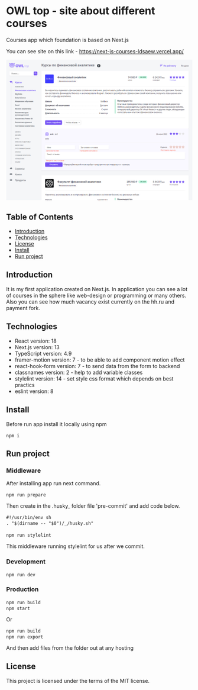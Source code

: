 # OWL top - site about different courses

Courses app which foundation is based on Next.js

You can see site on this link - https://next-js-courses-ldsaew.vercel.app/

![Alt-текст](./example.png)


## Table of Contents

+ [Introduction](#Introduction)
+ [Technologies](#Technologies)
+ [License](#License) 
+ [Install](#Install)
+ [Run project](#Run-project)


## Introduction

It is my first application created on Next.js. In application you can see a lot of courses in the sphere like web-design or programming or many others. Also you can see how much vacancy exist currently on the hh.ru and payment fork.


## Technologies 

+ React version: 18
+ Next.js version: 13
+ TypeScript version: 4.9
+ framer-motion version: 7 - to be able to add component motion effect
+ react-hook-form version: 7 - to send data from the form to backend
+ classnames version: 2 - help to add variable classes
+ stylelint version: 14 - set style css format which depends on best practics
+ eslint version: 8


## Install

Before run app install it locally using npm

```
npm i 
```


## Run project


### Middleware

 After installing app run next command.
 
```
npm run prepare
```

Then create in the .husky\_ folder file 'pre-commit' and add code below.

```
#!/usr/bin/env sh
. "$(dirname -- "$0")/_/husky.sh"

npm run stylelint
```
This middleware running stylelint for us after we commit.


### Development 

```
npm run dev
```


### Production 

```
npm run build
npm start
```

Or

```
npm run build
npm run export
```
And then add files from the folder out at any hosting


## License

This project is licensed under the terms of the MIT license.